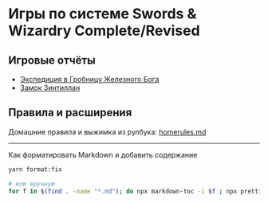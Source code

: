 # Игры по системе Swords & Wizardry Complete/Revised

## Игровые отчёты

- [Экспедиция в Гробницу Железного Бога](./Tomb-of-the-Iron-God/)
- [Замок Зинтиллан](./Castle-Xyntillan/)

## Правила и расширения

Домашние правила и выжимка из рулбука: [homerules.md](./homerules.md)

---

Как форматировать Markdown и добавить содержание

```sh
yarn format:fix

# или вручную
for f in $(find . -name "*.md"); do npx markdown-toc -i $f ; npx prettier --write $f ;done
```
